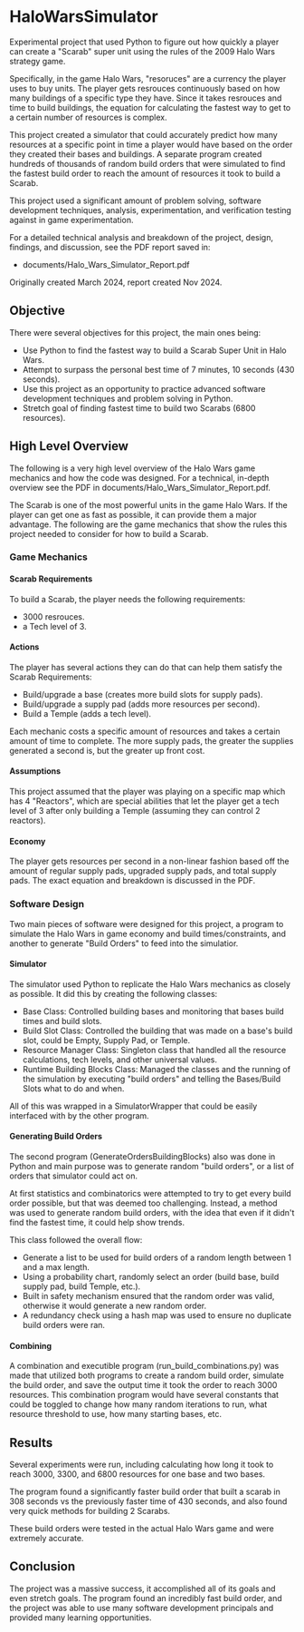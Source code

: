 # HaloWarsSimulator

Experimental project that used Python to figure out how quickly a player can create a "Scarab" super unit using the rules of the 2009 Halo Wars strategy game.

Specifically, in the game Halo Wars, "resoruces" are a currency the player uses to buy units. The player gets resrouces continuously based on how many buildings of a specific type they have. Since it takes resrouces and time to build buildings, the equation for calculating the fastest way to get to a certain number of resources is complex.

This project created a simulator that could accurately predict how many resources at a specific point in time a player would have based on the order they created their bases and buildings. A separate program created hundreds of thousands of random build orders that were simulated to find the fastest build order to reach the amount of resources it took to build a Scarab.

This project used a significant amount of problem solving, software development techniques, analysis, experimentation, and verification testing against in game experimentation. 

For a detailed technical analysis and breakdown of the project, design, findings, and discussion, see the PDF report saved in:
- documents/Halo_Wars_Simulator_Report.pdf

Originally created March 2024, report created Nov 2024.

## Objective

There were several objectives for this project, the main ones being:
- Use Python to find the fastest way to build a Scarab Super Unit in Halo Wars.
- Attempt to surpass the personal best time of 7 minutes, 10 seconds (430 seconds).
- Use this project as an opportunity to practice advanced software development techniques and problem solving in Python.
- Stretch goal of finding fastest time to build two Scarabs (6800 resources).

## High Level Overview
The following is a very high level overview of the Halo Wars game mechanics and how the code was designed. For a technical, in-depth overview see the PDF in documents/Halo_Wars_Simulator_Report.pdf.

The Scarab is one of the most powerful units in the game Halo Wars. If the player can get one as fast as possible, it can provide them a major advantage. The following are the game mechanics that show the rules this project needed to consider for how to build a Scarab.


### Game Mechanics
#### Scarab Requirements
To build a Scarab, the player needs the following requirements:
- 3000 resrouces.
- a Tech level of 3.


#### Actions
The player has several actions they can do that can help them satisfy the Scarab Requirements:
- Build/upgrade a base (creates more build slots for supply pads).
- Build/upgrade a supply pad (adds more resources per second).
- Build a Temple (adds a tech level).

Each mechanic costs a specific amount of resources and takes a certain amount of time to complete. The more supply pads, the greater the supplies generated a second is, but the greater up front cost.


#### Assumptions
This project assumed that the player was playing on a specific map which has 4 "Reactors", which are special abilities that let the player get a tech level of 3 after only building a Temple (assuming they can control 2 reactors).

#### Economy
The player gets resources per second in a non-linear fashion based off the amount of regular supply pads, upgraded supply pads, and total supply pads. The exact equation and breakdown is discussed in the PDF.

### Software Design
Two main pieces of software were designed for this project, a program to simulate the Halo Wars in game economy and build times/constraints, and another to generate "Build Orders" to feed into the simulatior.

#### Simulator
The simulator used Python to replicate the Halo Wars mechanics as closely as possible. It did this by creating the following classes:
- Base Class: Controlled building bases and monitoring that bases build times and build slots.
- Build Slot Class: Controlled the building that was made on a base's build slot, could be Empty, Supply Pad, or Temple.
- Resource Manager Class: Singleton class that handled all the resource calculations, tech levels, and other universal values.
- Runtime Building Blocks Class: Managed the classes and the running of the simulation by executing "build orders" and telling the Bases/Build Slots what to do and when.

All of this was wrapped in a SimulatorWrapper that could be easily interfaced with by the other program.

#### Generating Build Orders
The second program (GenerateOrdersBuildingBlocks) also was done in Python and main purpose was to generate random "build orders", or a list of orders that simulator could act on.

At first statistics and combinatorics were attempted to try to get every build order possible, but that was deemed too challenging. Instead, a method was used to generate random build orders, with the idea that even if it didn't find the fastest time, it could help show trends.

This class followed the overall flow:
- Generate a list to be used for build orders of a random length between 1 and a max length.
- Using a probability chart, randomly select an order (build base, build supply pad, build Temple, etc.).
- Built in safety mechanism ensured that the random order was valid, otherwise it would generate a new random order.
- A redundancy check using a hash map was used to ensure no duplicate build orders were ran.


#### Combining
A combination and executible program (run_build_combinations.py) was made that utilized both programs to create a random build order, simulate the build order, and save the output time it took the order to reach 3000 resources. This combination program would have several constants that could be toggled to change how many random iterations to run, what resource threshold to use, how many starting bases, etc.


## Results
Several experiments were run, including calculating how long it took to reach 3000, 3300, and 6800 resources for one base and two bases. 

The program found a significantly faster build order that built a scarab in 308 seconds vs the previously faster time of 430 seconds, and also found very quick methods for building 2 Scarabs.

These build orders were tested in the actual Halo Wars game and were extremely accurate.

## Conclusion
The project was a massive success, it accomplished all of its goals and even stretch goals. The program found an incredibly fast build order, and the project was able to use many software development principals and provided many learning opportunities.


